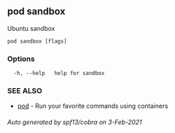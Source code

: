 ## pod sandbox

Ubuntu sandbox

```
pod sandbox [flags]
```

### Options

```
  -h, --help   help for sandbox
```

### SEE ALSO

* [pod](pod.md)	 - Run your favorite commands using containers

###### Auto generated by spf13/cobra on 3-Feb-2021
